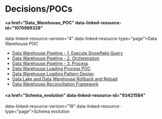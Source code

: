 # Decisions/POCs

#### <a href="Data_Warehouse_POC" data-linked-resource-id="1070989328"
data-linked-resource-version="4" data-linked-resource-type="page">Data
Warehouse POC</a>

-   <a href="Data_Warehouse_Pipeline_-_1._Execute_Snowflake_Query"
    data-linked-resource-id="440271104" data-linked-resource-version="32"
    data-linked-resource-type="page">Data Warehouse Pipeline - 1. Execute
    Snowflake Query</a>
-   <a href="Data_Warehouse_Pipeline_-_2._Orchestration"
    data-linked-resource-id="460554258" data-linked-resource-version="16"
    data-linked-resource-type="page">Data Warehouse Pipeline - 2.
    Orchestration</a>
-   <a href="Data_Warehouse_Pipeline_-_3._Process"
    data-linked-resource-id="469860353" data-linked-resource-version="42"
    data-linked-resource-type="page">Data Warehouse Pipeline - 3.
    Process</a>
-   <a href="Data_Warehouse_Loading_Process_POC"
    data-linked-resource-id="606765065" data-linked-resource-version="17"
    data-linked-resource-type="page">Data Warehouse Loading Process POC</a>
-   <a href="Data_Warehouse_Loading_Pattern_Design"
    data-linked-resource-id="567148575" data-linked-resource-version="21"
    data-linked-resource-type="page">Data Warehouse Loading Pattern
    Design</a>
-   <a href="Data_Lake_and_Data_Warehouse_Rollback_and_Reload"
    data-linked-resource-id="498270277" data-linked-resource-version="20"
    data-linked-resource-type="page">Data Lake and Data Warehouse Rollback
    and Reload</a>
-   <a href="Data_Warehouse_Reconciliation_Framework"
    data-linked-resource-id="575045842" data-linked-resource-version="20"
    data-linked-resource-type="page">Data Warehouse Reconciliation
    Framework</a>

#### <a href="Schema_evolution" data-linked-resource-id="93421584"
data-linked-resource-version="19"
data-linked-resource-type="page">Schema evolution</a>
